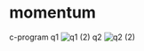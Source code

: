 # momentum
c-program
q1
![q1 (2)](https://github.com/prarthana-v/momentum/assets/131654472/5b8bd8f0-9908-4e2f-bce9-24cb6cd63282)
q2
![q2 (2)](https://github.com/prarthana-v/momentum/assets/131654472/6e2d235a-604f-45aa-937f-d138b3efe888)

